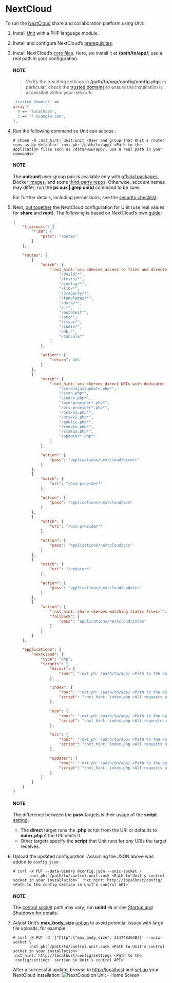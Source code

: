 # NextCloud

To run the [NextCloud](https://nextcloud.com) share and collaboration
platform using Unit:

1. Install [Unit](../installation.md#installation-precomp-pkgs) with a PHP language module.
2. Install and configure NextCloud’s [prerequisites](https://docs.nextcloud.com/server/latest/admin_manual/installation/source_installation.html#prerequisites-for-manual-installation).
3. Install NextCloud’s [core files](https://docs.nextcloud.com/server/latest/admin_manual/installation/command_line_installation.html).  Here, we install it at **/path/to/app/**; use
   a real path in your configuration.

   #### NOTE
   > Verify the resulting settings in **/path/to/app/config/config.php**;
   > in particular, check the [trusted domains](https://docs.nextcloud.com/server/latest/admin_manual/installation/installation_wizard.html#trusted-domains-label)
   > to ensure the installation is accessible within your network:
   ```php
   'trusted_domains' =>
   array (
     0 => 'localhost',
     1 => '*.example.com',
   ),
   ```
4. Run the following command so Unit can access :
   ```console
   # chown -R :nxt_hint:`unit:unit <User and group that Unit's router runs as by default>` :nxt_ph:`/path/to/app/ <Path to the application files such as /data/www/app/; use a real path in your commands>`
   ```

   #### NOTE
   The **unit:unit** user-group pair is available only with [official
   packages](../installation.md#installation-precomp-pkgs), Docker [images](../installation.md#installation-docker), and some [third-party repos](../installation.md#installation-community-repos).  Otherwise, account names may differ; run
   the **ps aux | grep unitd** command to be sure.

   For further details, including permissions, see the [security checklist](security.md#security-apps).
5. Next, [put together](../configuration.md#configuration-php) the NextCloud configuration for
   Unit (use real values for **share** and **root**).  The following is
   based on NextCloud’s own [guide](https://docs.nextcloud.com/server/latest/admin_manual/installation/nginx.html):
   ```json
   {
       "listeners": {
           "*:80": {
               "pass": "routes"
           }
       },

       "routes": [
           {
               "match": {
                   ":nxt_hint:`uri <Denies access to files and directories best kept private>`": [
                       "/build/*",
                       "/tests/*",
                       "/config/*",
                       "/lib/*",
                       "/3rdparty/*",
                       "/templates/*",
                       "/data/*",
                       "/.*",
                       "/autotest*",
                       "/occ*",
                       "/issue*",
                       "/indie*",
                       "/db_*",
                       "/console*"
                   ]
               },

               "action": {
                   "return": 404
               }
           },
           {
               "match": {
                   ":nxt_hint:`uri <Serves direct URIs with dedicated scripts>`": [
                       "/core/ajax/update.php*",
                       "/cron.php*",
                       "/index.php*",
                       "/ocm-provider*.php*",
                       "/ocs-provider*.php*",
                       "/ocs/v1.php*",
                       "/ocs/v2.php*",
                       "/public.php*",
                       "/remote.php*",
                       "/status.php*",
                       "/updater*.php*"
                   ]
               },

               "action": {
                   "pass": "applications/nextcloud/direct"
               }
           },
           {
               "match": {
                   "uri": "/ocm-provider*"
               },

               "action": {
                   "pass": "applications/nextcloud/ocm"
               }
           },
           {
               "match": {
                   "uri": "/ocs-provider*"
               },

               "action": {
                   "pass": "applications/nextcloud/ocs"
               }
           },
           {
               "match": {
                   "uri": "/updater*"
               },

               "action": {
                   "pass": "applications/nextcloud/updater"
               }
           },
           {
               "action": {
                   ":nxt_hint:`share <Serves matching static files>`": ":nxt_ph:`/path/to/app <Path to the application directory; use a real path in your configuration>`$uri",
                   "fallback": {
                       "pass": "applications/nextcloud/index"
                   }
               }
           }
       ],

       "applications": {
           "nextcloud": {
               "type": "php",
               "targets": {
                   "direct": {
                       "root": ":nxt_ph:`/path/to/app/ <Path to the application directory; use a real path in your configuration>`"
                   },

                   "index": {
                       "root": ":nxt_ph:`/path/to/app/ <Path to the application directory; use a real path in your configuration>`",
                       "script": ":nxt_hint:`index.php <All requests are handled by a single script>`"
                   },

                   "ocm": {
                       "root": ":nxt_ph:`/path/to/app/ <Path to the application directory; use a real path in your configuration>`ocm-provider/",
                       "script": ":nxt_hint:`index.php <All requests are handled by a single script>`"
                   },

                   "ocs": {
                       "root": ":nxt_ph:`/path/to/app/ <Path to the application directory; use a real path in your configuration>`ocs-provider/",
                       "script": ":nxt_hint:`index.php <All requests are handled by a single script>`"
                   },

                   "updater": {
                       "root": ":nxt_ph:`/path/to/app/ <Path to the application directory; use a real path in your configuration>`nextcloud/updater/",
                       "script": ":nxt_hint:`index.php <All requests are handled by a single script>`"
                   }
               }
           }
       }
   }
   ```

   #### NOTE
   The difference between the **pass** targets is their usage of the
   **script** [setting](../configuration.md#configuration-php):
   - The **direct** target runs the **.php** script from the URI or
     defaults to **index.php** if the URI omits it.
   - Other targets specify the **script** that Unit runs for *any* URIs
     the target receives.
6. Upload the updated configuration.  Assuming the JSON above was added to
   `config.json`:
   ```console
   # curl -X PUT --data-binary @config.json --unix-socket \
          :nxt_ph:`/path/to/control.unit.sock <Path to Unit's control socket in your installation>` :nxt_hint:`http://localhost/config/ <Path to the config section in Unit's control API>`
   ```

   #### NOTE
   The [control socket](../controlapi.md#configuration-socket) path may vary; run
   **unitd -h** or see [Startup and Shutdown](source.md#source-startup) for details.
7. Adjust Unit’s **max_body_size** [option](../configuration.md#configuration-stngs) to
   avoid potential issues with large file uploads, for example:
   ```console
   # curl -X PUT -d '{"http":{"max_body_size": 2147483648}}' --unix-socket \
          :nxt_ph:`/path/to/control.unit.sock <Path to Unit's control socket in your installation>` :nxt_hint:`http://localhost/config/settings <Path to the 'config/settings' section in Unit's control API>`
   ```

   After a successful update, browse to [http://localhost](http://localhost) and [set up](https://docs.nextcloud.com/server/latest/admin_manual/installation/installation_wizard.html)
   your NextCloud installation:
   ![NextCloud on Unit - Home Screen](images/nextcloud.png)
